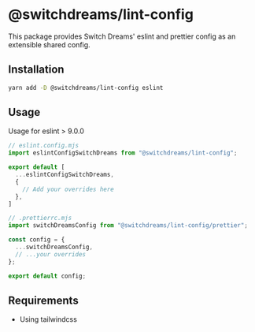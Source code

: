 # @switchdreams/lint-config

This package provides Switch Dreams' eslint and prettier config as an extensible shared config.

## Installation

```bash
yarn add -D @switchdreams/lint-config eslint
```

## Usage

Usage for eslint > 9.0.0

```js
// eslint.config.mjs
import eslintConfigSwitchDreams from "@switchdreams/lint-config";

export default [
  ...eslintConfigSwitchDreams,
  {
    // Add your overrides here
  },
]

```

```js
// .prettierrc.mjs
import switchDreamsConfig from "@switchdreams/lint-config/prettier";

const config = {
  ...switchDreamsConfig,
  // ...your overrides
};

export default config;

```

## Requirements

- Using tailwindcss
